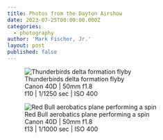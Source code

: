 ```yaml
---
title: Photos from the Dayton Airshow
date: 2023-07-25T00:00:00.000Z
categories:
  - photography
author: 'Mark Fischer, Jr.'
layout: post
published: false
---
```


<figure>
<img src="https://assets.tina.io/7fc65719-80f5-4e2c-8667-53d5b6bc56ec/dayton-airshow//2023-07-22 531_01.jpg" alt="Thunderbirds delta formation flyby">
<figcaption>
Thunderbirds delta formation flyby<br>
Canon 40D | 50mm f1.8<br>
f10 | 1/1250 sec | ISO 400
</figcaption>
</figure>

<figure>
<img src="https://assets.tina.io/7fc65719-80f5-4e2c-8667-53d5b6bc56ec/dayton-airshow/2023-07-22 005.jpg" alt="Red Bull aerobatics plane performing a spin">
<figcaption>
Red Bull aerobatics plane performing a spin<br>
Canon 40D | 50mm f1.8<br>
f13 | 1/1000 sec | ISO 400
</figcaption>
</figure>
